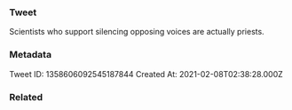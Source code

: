 ### Tweet
Scientists who support silencing opposing voices are actually priests.

### Metadata
Tweet ID: 1358606092545187844
Created At: 2021-02-08T02:38:28.000Z

### Related

